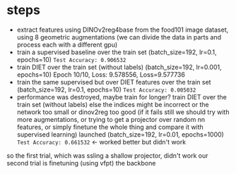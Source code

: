 # steps
- extract features using DINOv2reg4base from the food101 image dataset, using 8 geometric augmentations (we can divide the data in parts and process each with a different gpu)
- train a supervised baseline over the train set
    (batch_size=192, lr=0.1, epochs=10) `Test Accuracy: 0.906532` 
- train DIET over the train set (without labels)
    (batch_size=192, lr=0.001, epochs=10) Epoch 10/10, Loss: 9.578556, Loss=9.577736
- train the same supervised but over DIET features over the train set
    (batch_size=192, lr=0.1, epochs=10) `Test Accuracy: 0.005032`  
- performance was destroyed, maybe train for longer? train DIET over the train set (without labels) else the indices might be incorrect or the network too small or dinov2reg too good (if it fails still we should try with more augmentations, or trying to get a projector over random nn features, or simply finetune the whole thing and compare it with supervised learning)
    launched (batch_size=192, lr=0.01, epochs=1000) 
    `Test Accuracy: 0.661532` <- worked better but didn't work 

so the first trial, which was ssling a shallow projector, didn't work
our second trial is finetuning (using vfpt) the backbone



   